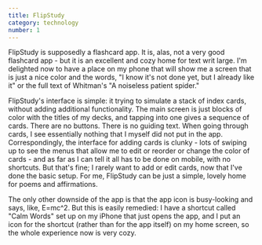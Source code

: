 ```yaml
---
title: FlipStudy
category: technology
number: 1
---
```

FlipStudy is supposedly a flashcard app. It is, alas, not a very good flashcard app - but it is an excellent and cozy home for text writ large. I'm delighted now to have a place on my phone that will show me a screen that is just a nice color and the words, "I know it's not done yet, but I already like it" or the full text of Whitman's "A noiseless patient spider."

FlipStudy's interface is simple: it trying to simulate a stack of index cards, without adding additional functionality. The main screen is just blocks of color with the titles of my decks, and tapping into one gives a sequence of cards. There are no buttons. There is no guiding text. When going through cards, I see essentially nothing that I myself did not put in the app. Correspondingly, the interface for adding cards is clunky - lots of swiping up to see the menus that allow me to edit or reorder or change the color of cards - and as far as I can tell it all has to be done on mobile, with no shortcuts. But that's fine; I rarely want to add or edit cards, now that I've done the basic setup. For me, FlipStudy can be just a simple, lovely home for poems and affirmations.

The only other downside of the app is that the app icon is busy-looking and says, like, E=mc^2. But this is easily remedied: I have a shortcut called "Calm Words" set up on my iPhone that just opens the app, and I put an icon for the shortcut (rather than for the app itself) on my home screen, so the whole experience now is very cozy.